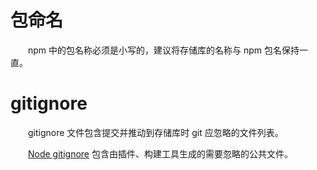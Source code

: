 # 包命名

&emsp;&emsp;npm 中的包名称必须是小写的，建议将存储库的名称与 npm 包名保持一直。

# gitignore

&emsp;&emsp;gitignore 文件包含提交并推动到存储库时 git 应忽略的文件列表。

&emsp;&emsp;[Node gitignore](https://github.com/github/gitignore/blob/master/Node.gitignore) 包含由插件、构建工具生成的需要忽略的公共文件。
